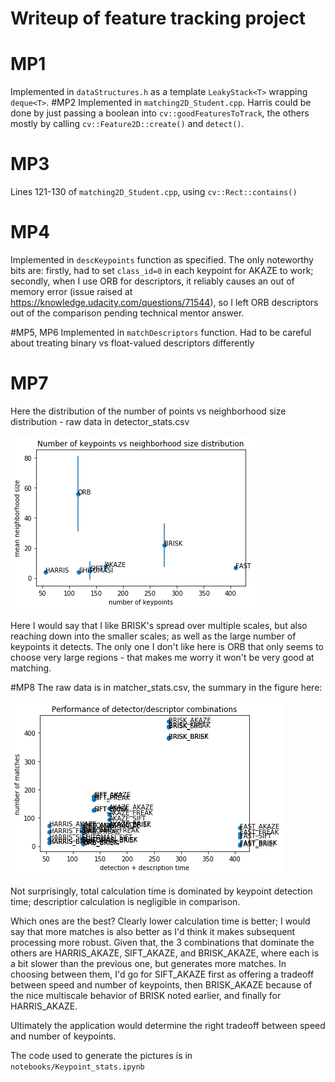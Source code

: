 # Writeup of feature tracking project

# MP1
Implemented in `dataStructures.h` as a template `LeakyStack<T>` wrapping 
`deque<T>`.
#MP2
Implemented in `matching2D_Student.cpp`. Harris could be done by just passing 
a boolean into `cv::goodFeaturesToTrack`, the others mostly by calling 
`cv::Feature2D::create()` and `detect()`.

# MP3
Lines 121-130 of `matching2D_Student.cpp`, using `cv::Rect::contains()`

# MP4
Implemented in `descKeypoints` function as specified. The only noteworthy bits are:
firstly, had to set `class_id=0` in each keypoint for AKAZE to work; secondly,
when I use ORB for descriptors, it reliably causes an out of memory error (issue raised at
https://knowledge.udacity.com/questions/71544), so I left ORB descriptors out of the 
comparison pending technical mentor answer.

#MP5, MP6
Implemented in `matchDescriptors` function. Had to be careful about treating 
binary vs float-valued descriptors differently

# MP7
Here the distribution of the number of points vs neighborhood size distribution -
raw data in detector_stats.csv

![Detector stats](./images/detector_stats.png)

Here I would say that I like BRISK's spread over multiple scales, but also reaching down into the smaller scales; as well
as the large number of keypoints it detects. The only one I don't like here is ORB that only seems to choose very large 
regions - that makes me worry it won't be very good at matching.

#MP8
The raw data is in matcher_stats.csv, the summary in the figure here:

![Matcher stats](./images/matching_stats.png)

Not surprisingly, total calculation time is dominated by keypoint detection time; descriptior calculation
is negligible in comparison.

Which ones are the best? Clearly lower calculation time is better; I would say that more matches is also 
better as I'd think it makes subsequent processing more robust. Given that, the 3 combinations that dominate
the others are HARRIS_AKAZE, SIFT_AKAZE, and BRISK_AKAZE, where each is a bit slower than the previous one, 
but generates more matches. In choosing between them, I'd go for SIFT_AKAZE first as offering a tradeoff
between speed and number of keypoints, then BRISK_AKAZE because of the nice multiscale behavior of BRISK noted
earlier, and finally for HARRIS_AKAZE.

Ultimately the application would determine the right tradeoff between speed and number of keypoints.

The code used to generate the pictures is in `notebooks/Keypoint_stats.ipynb`
